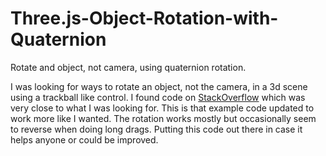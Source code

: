 Three.js-Object-Rotation-with-Quaternion
========================================

Rotate and object, not camera, using quaternion rotation.

I was looking for ways to rotate an object, not the camera, in a 3d scene using a trackball like control. I found code on [StackOverflow](http://stackoverflow.com/questions/23223431/how-to-rotate-object-in-three-jsr66-not-use-trackball-which-is-control-the-cam) which was very close to what I was looking for. This is that example code updated to work more like I wanted. The rotation works mostly but occasionally seem to reverse when doing long drags. Putting this code out there in case it helps anyone or could be improved.

